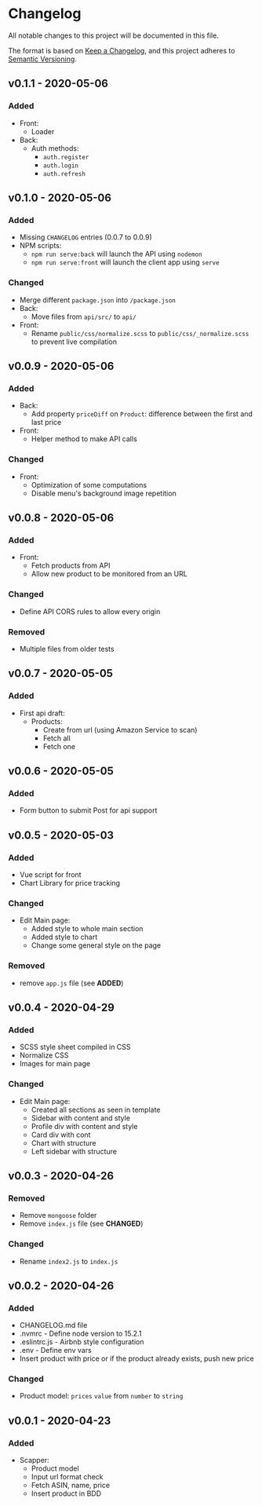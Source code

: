 # Changelog
All notable changes to this project will be documented in this file.

The format is based on [Keep a Changelog](https://keepachangelog.com/en/1.0.0/),
and this project adheres to [Semantic Versioning](https://semver.org/spec/v2.0.0.html).
## v0.1.1 - 2020-05-06
### Added
- Front:
  - Loader
- Back:
  - Auth methods:
    - `auth.register`
    - `auth.login`
    - `auth.refresh`
  
## v0.1.0 - 2020-05-06
### Added
- Missing `CHANGELOG` entries (0.0.7 to 0.0.9)
- NPM scripts:
  - `npm run serve:back` will launch the API using `nodemon`
  - `npm run serve:front` will launch the client app using `serve`

### Changed
- Merge different `package.json` into `/package.json`
- Back:
  - Move files from `api/src/` to `api/`
- Front:
  - Rename `public/css/normalize.scss` to `public/css/_normalize.scss` to prevent live compilation

## v0.0.9 - 2020-05-06
### Added
- Back:
  - Add property `priceDiff` on `Product`: difference between the first and last price
- Front:
  - Helper method to make API calls

### Changed
- Front:
  - Optimization of some computations
  - Disable menu's background image repetition

## v0.0.8 - 2020-05-06
### Added
- Front:
  - Fetch products from API
  - Allow new product to be monitored from an URL

### Changed
- Define API CORS rules to allow every origin

### Removed
- Multiple files from older tests


## v0.0.7 - 2020-05-05
### Added
- First api draft:
  - Products:
    - Create from url (using Amazon Service to scan)
    - Fetch all
    - Fetch one


## v0.0.6 - 2020-05-05
### Added
- Form button to submit Post for api support

## v0.0.5 - 2020-05-03
### Added
- Vue script for front
- Chart Library for price tracking

### Changed
- Edit Main page:
  - Added style to whole main section
  - Added style to chart 
  - Change some general style on the page

### Removed
- remove `app.js` file (see **ADDED**)

## v0.0.4 - 2020-04-29
### Added
- SCSS style sheet compiled in CSS
- Normalize CSS
- Images for main page

### Changed
- Edit Main page:
  - Created all sections as seen in template
  - Sidebar with content and style
  - Profile div with content and style
  - Card div with cont 
  - Chart with structure
  - Left sidebar with structure

## v0.0.3 - 2020-04-26
### Removed
- Remove `mongoose` folder
- Remove `index.js` file (see **CHANGED**)

### Changed
- Rename `index2.js` to `index.js`

## v0.0.2 - 2020-04-26
### Added
- CHANGELOG.md file
- .nvmrc - Define node version to 15.2.1
- .eslintrc.js - Airbnb style configuration
- .env - Define env vars
- Insert product with price or if the product already exists, push new price

### Changed
- Product model: `prices` `value` from `number` to `string`

## v0.0.1 - 2020-04-23
### Added
- Scapper:
  - Product model
  - Input url format check
  - Fetch ASIN, name, price
  - Insert product in BDD 
